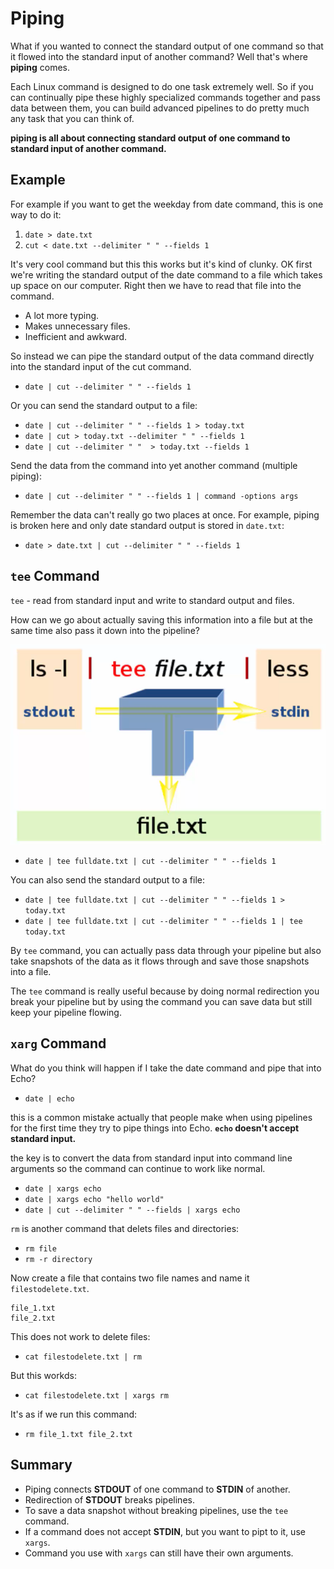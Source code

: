 # Piping

What if you wanted to connect the standard output of one command so that it flowed into the standard input of another command? Well that's where **piping** comes.

Each Linux command is designed to do one task extremely well. So if you can continually pipe these highly specialized commands together and pass data between them, you can build advanced pipelines to do pretty much any task that you can think of.

**piping is all about connecting standard output of one command to standard input of another command.**

## Example
For example if you want to get the weekday from date command, this is one way to do it:
1. `date > date.txt`
2. `cut < date.txt --delimiter " " --fields 1`

It's very cool command but this this works but it's kind of clunky. OK first we're writing the standard output of the date command to a file which takes up space on our computer. Right then we have to read that file into the command.
- A lot more typing.
- Makes unnecessary files.
- Inefficient and awkward.

So instead we can pipe the standard output of the data command directly into the standard input of the cut command.
- `date | cut --delimiter " " --fields 1`

Or you can send the standard output to a file:
- `date | cut --delimiter " " --fields 1 > today.txt`
- `date | cut > today.txt --delimiter " " --fields 1`
- `date | cut --delimiter " "  > today.txt --fields 1`

Send the data from the command into yet another command (multiple piping):
- `date | cut --delimiter " " --fields 1 | command -options args`

Remember the data can't really go two places at once. For example, piping is broken here and only date standard output is stored in `date.txt`:
- `date > date.txt | cut --delimiter " " --fields 1`

## `tee` Command
`tee` - read from standard input and write to standard output and files.

How can we go about actually saving this information into a file but at the same time also pass it down into the pipeline?

![tee command](../images/tee.png)

- `date | tee fulldate.txt | cut --delimiter " " --fields 1`

You can also send the standard output to a file:
- `date | tee fulldate.txt | cut --delimiter " " --fields 1 > today.txt`
- `date | tee fulldate.txt | cut --delimiter " " --fields 1 | tee today.txt`

By `tee` command, you can actually pass data through your pipeline but also take snapshots of the data as it flows through and save those snapshots into a file.

The `tee` command is really useful because by doing normal redirection you break your pipeline but by using the command you can save data but still keep your pipeline flowing.

## `xarg` Command
What do you think will happen if I take the date command and pipe that into Echo?
- `date | echo`

this is a common mistake actually that people make when using pipelines for the first time they try to pipe things into Echo.
**`echo` doesn't accept standard input.**

the key is to convert the data from standard input into command line arguments so the command can continue to work like normal.

- `date | xargs echo`
- `date | xargs echo "hello world"`
- `date | cut --delimiter " " --fields | xargs echo`

`rm` is another command that delets files and directories:
- `rm file`
- `rm -r directory`

Now create a file that contains two file names and name it `filestodelete.txt`.
```
file_1.txt
file_2.txt
```

This does not work to delete files:
- `cat filestodelete.txt | rm`

But this workds:
- `cat filestodelete.txt | xargs rm`

It's as if we run this command:
- `rm file_1.txt file_2.txt`

## Summary
- Piping connects **STDOUT** of one command to **STDIN** of another.
- Redirection of **STDOUT** breaks pipelines.
- To save a data snapshot without breaking pipelines, use the `tee` command.
- If a command does not accept **STDIN**, but you want to pipt to it, use `xargs`.
- Command you use with `xargs` can still have their own arguments.
